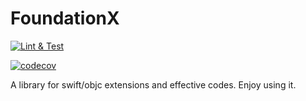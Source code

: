 # FoundationX

[![Lint & Test](https://github.com/Lguanghui/FoundationX/actions/workflows/swift.yml/badge.svg)](https://github.com/Lguanghui/FoundationX/actions/workflows/swift.yml)

[![codecov](https://codecov.io/gh/Lguanghui/FoundationX/branch/master/graph/badge.svg?token=PK0QQMTIWW)](https://codecov.io/gh/Lguanghui/FoundationX)

A library for swift/objc extensions and effective codes. Enjoy using it.


